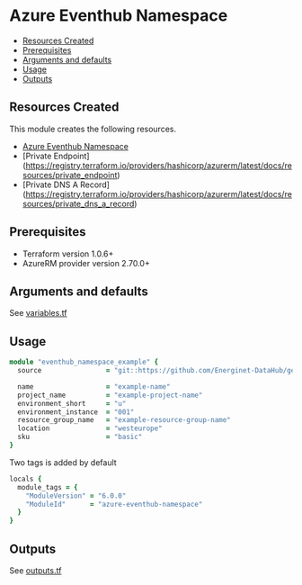 # Azure Eventhub Namespace

- [Resources Created](#resources-created)
- [Prerequisites](#prerequisites)
- [Arguments and defaults](#arguments-and-defaults)
- [Usage](#usage)
- [Outputs](#outputs)

## Resources Created

This module creates the following resources.

- [Azure Eventhub Namespace](https://registry.terraform.io/providers/hashicorp/azurerm/latest/docs/resources/eventhub_namespace)
- [Private Endpoint] (https://registry.terraform.io/providers/hashicorp/azurerm/latest/docs/resources/private_endpoint)
- [Private DNS A Record] (https://registry.terraform.io/providers/hashicorp/azurerm/latest/docs/resources/private_dns_a_record)

## Prerequisites

- Terraform version 1.0.6+
- AzureRM provider version 2.70.0+

## Arguments and defaults

See [variables.tf](./variables.tf)

## Usage

```ruby
module "eventhub_namespace_example" { 
  source                = "git::https://github.com/Energinet-DataHub/geh-terraform-modules.git//azure/eventhub-namespace?ref=6.0.0"

  name                  = "example-name"
  project_name          = "example-project-name"
  environment_short     = "u"
  environment_instance  = "001"
  resource_group_name   = "example-resource-group-name"
  location              = "westeurope"
  sku                   = "basic"
}
```

Two tags is added by default

```ruby
locals {
  module_tags = {
    "ModuleVersion" = "6.0.0"
    "ModuleId"      = "azure-eventhub-namespace"
  }
}
```

## Outputs

See [outputs.tf](./outputs.tf)